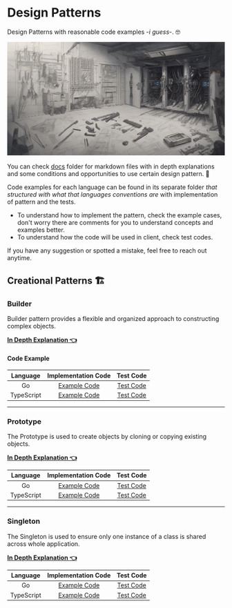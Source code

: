 # Design Patterns

Design Patterns with reasonable code examples -_i guess_-. 🤓

![cover image](docs/Cover.png)

You can check [docs](docs) folder for markdown files with in depth explanations
and some conditions and opportunities to use certain design pattern. 📕

Code examples for each language can be found in its separate folder _that
structured with what that languages conventions are_ with implementation of
pattern and the tests.

- To understand how to implement the pattern, check the example cases, don't
  worry there are comments for you to understand concepts and examples better.
- To understand how the code will be used in client, check test codes.

If you have any suggestion or spotted a mistake, feel free to reach out anytime.

## Creational Patterns 🏗

### Builder

Builder pattern provides a flexible and organized approach to constructing
complex objects.

[**In Depth Explanation 👈**](docs/Builder.md)

#### Code Example

|  Language  |                Implementation Code                |                      Test Code                      |
| :--------: | :-----------------------------------------------: | :-------------------------------------------------: |
|     Go     |       [Example Code](go/builder/builder.go)       |       [Test Code](go/builder/builder_test.go)       |
| TypeScript | [Example Code](typescript/src/builder/builder.ts) | [Test Code](typescript/src/builder/builder.test.ts) |

---

### Prototype

The Prototype is used to create objects by cloning or copying existing objects.

[**In Depth Explanation 👈**](docs/Prototype.md)

|  Language  |                  Implementation Code                  |                        Test Code                        |
| :--------: | :---------------------------------------------------: | :-----------------------------------------------------: |
|     Go     |       [Example Code](go/prototype/prototype.go)       |       [Test Code](go/prototype/prototype_test.go)       |
| TypeScript | [Example Code](typescript/src/prototype/prototype.ts) | [Test Code](typescript/src/prototype/prototype.test.ts) |

---

### Singleton

The Singleton is used to ensure only one instance of a class is shared across
whole application.

[**In Depth Explanation 👈**](docs/Singleton.md)

|  Language  |                  Implementation Code                  |                        Test Code                        |
| :--------: | :---------------------------------------------------: | :-----------------------------------------------------: |
|     Go     |       [Example Code](go/singleton/singleton.go)       |       [Test Code](go/singleton/singleton_test.go)       |
| TypeScript | [Example Code](typescript/src/singleton/singleton.ts) | [Test Code](typescript/src/singleton/singleton.test.ts) |
